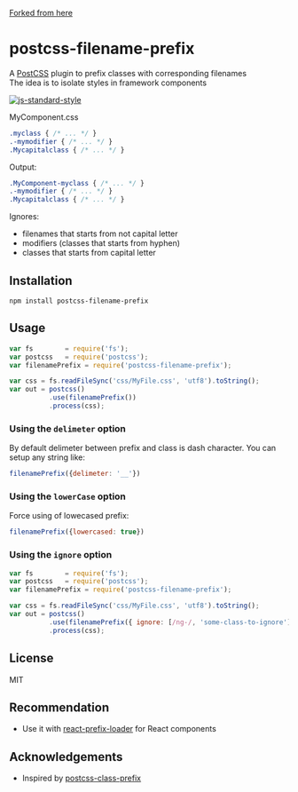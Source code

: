 [Forked from here](https://github.com/vmakhaev/postcss-filename-prefix) 

# postcss-filename-prefix
A [PostCSS](https://github.com/postcss/postcss) plugin to prefix classes with corresponding filenames  
The idea is to isolate styles in framework components

[![js-standard-style](https://cdn.rawgit.com/feross/standard/master/badge.svg)](https://github.com/feross/standard)

MyComponent.css

```css
.myclass { /* ... */ }
.-mymodifier { /* ... */ }
.Mycapitalclass { /* ... */ }
```

Output:

```css
.MyComponent-myclass { /* ... */ }
.-mymodifier { /* ... */ }
.Mycapitalclass { /* ... */ }
```

Ignores:
- filenames that starts from not capital letter
- modifiers (classes that starts from hyphen)
- classes that starts from capital letter

## Installation

```
npm install postcss-filename-prefix
```

## Usage

```javascript
var fs        = require('fs');
var postcss   = require('postcss');
var filenamePrefix = require('postcss-filename-prefix');

var css = fs.readFileSync('css/MyFile.css', 'utf8').toString();
var out = postcss()
          .use(filenamePrefix())
          .process(css);
```

### Using the `delimeter` option
By default delimeter between prefix and class is dash character. You can setup any string like:
```javascript
filenamePrefix({delimeter: '__'})
```

### Using the `lowerCase` option
Force using of lowecased prefix:
```javascript
filenamePrefix({lowercased: true})
```
### Using the `ignore` option

```javascript
var fs        = require('fs');
var postcss   = require('postcss');
var filenamePrefix = require('postcss-filename-prefix');

var css = fs.readFileSync('css/MyFile.css', 'utf8').toString();
var out = postcss()
          .use(filenamePrefix({ ignore: [/ng-/, 'some-class-to-ignore']}))
          .process(css);
```

## License

MIT

## Recommendation

* Use it with [react-prefix-loader](https://github.com/vmakhaev/react-prefix-loader) for React components

## Acknowledgements

* Inspired by [postcss-class-prefix](https://github.com/thompsongl/postcss-class-prefix)
